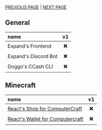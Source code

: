 [PREVIOUS PAGE](how_to/endpoints.md) | [NEXT PAGE](../features/user_side.md)

## General
| name                 |            v1            |
| :------------------- | :----------------------: |
| Expand's Frontend    | :heavy_multiplication_x: |
| Expand's Discord Bot | :heavy_multiplication_x: |
| Doggo's CCash CLI    | :heavy_multiplication_x: |


## Minecraft
| name                                                                                                  |            v1            |
| :---------------------------------------------------------------------------------------------------- | :----------------------: |
| [React's Shop for ComputerCraft](https://github.com/Reactified/rpm/tree/main/packages/ccash-shop)     | :heavy_multiplication_x: |
| [React's Wallet for Computercraft](https://github.com/Reactified/rpm/tree/main/packages/ccash-wallet) | :heavy_multiplication_x: |
